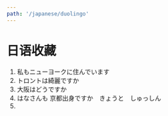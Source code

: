 ```yaml
---
path: '/japanese/duolingo'
---
```


# 日语收藏

1. 私もニューヨークに住んでいます　
2. トロントは綺麗ですか
3. 大阪はどうですか
4. はなさんも 京都出身ですか　きょうと　しゅっしん
5. 